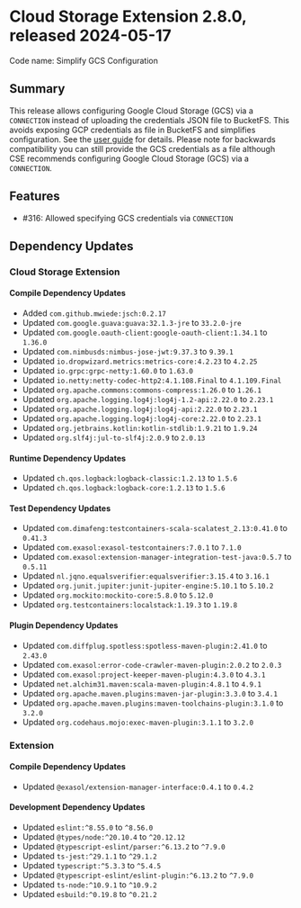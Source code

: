 # Cloud Storage Extension 2.8.0, released 2024-05-17

Code name: Simplify GCS Configuration

## Summary

This release allows configuring Google Cloud Storage (GCS) via a `CONNECTION` instead of uploading the credentials JSON file to BucketFS. This avoids exposing GCP credentials as file in BucketFS and simplifies configuration. See the [user guide](../user_guide/user_guide.md#configure-gcp-credentials) for details.
Please note for backwards compatibility you can still provide the GCS credentials as a file although CSE recommends configuring Google Cloud Storage (GCS) via a `CONNECTION`.

## Features

* #316: Allowed specifying GCS credentials via `CONNECTION`

## Dependency Updates

### Cloud Storage Extension

#### Compile Dependency Updates

* Added `com.github.mwiede:jsch:0.2.17`
* Updated `com.google.guava:guava:32.1.3-jre` to `33.2.0-jre`
* Updated `com.google.oauth-client:google-oauth-client:1.34.1` to `1.36.0`
* Updated `com.nimbusds:nimbus-jose-jwt:9.37.3` to `9.39.1`
* Updated `io.dropwizard.metrics:metrics-core:4.2.23` to `4.2.25`
* Updated `io.grpc:grpc-netty:1.60.0` to `1.63.0`
* Updated `io.netty:netty-codec-http2:4.1.108.Final` to `4.1.109.Final`
* Updated `org.apache.commons:commons-compress:1.26.0` to `1.26.1`
* Updated `org.apache.logging.log4j:log4j-1.2-api:2.22.0` to `2.23.1`
* Updated `org.apache.logging.log4j:log4j-api:2.22.0` to `2.23.1`
* Updated `org.apache.logging.log4j:log4j-core:2.22.0` to `2.23.1`
* Updated `org.jetbrains.kotlin:kotlin-stdlib:1.9.21` to `1.9.24`
* Updated `org.slf4j:jul-to-slf4j:2.0.9` to `2.0.13`

#### Runtime Dependency Updates

* Updated `ch.qos.logback:logback-classic:1.2.13` to `1.5.6`
* Updated `ch.qos.logback:logback-core:1.2.13` to `1.5.6`

#### Test Dependency Updates

* Updated `com.dimafeng:testcontainers-scala-scalatest_2.13:0.41.0` to `0.41.3`
* Updated `com.exasol:exasol-testcontainers:7.0.1` to `7.1.0`
* Updated `com.exasol:extension-manager-integration-test-java:0.5.7` to `0.5.11`
* Updated `nl.jqno.equalsverifier:equalsverifier:3.15.4` to `3.16.1`
* Updated `org.junit.jupiter:junit-jupiter-engine:5.10.1` to `5.10.2`
* Updated `org.mockito:mockito-core:5.8.0` to `5.12.0`
* Updated `org.testcontainers:localstack:1.19.3` to `1.19.8`

#### Plugin Dependency Updates

* Updated `com.diffplug.spotless:spotless-maven-plugin:2.41.0` to `2.43.0`
* Updated `com.exasol:error-code-crawler-maven-plugin:2.0.2` to `2.0.3`
* Updated `com.exasol:project-keeper-maven-plugin:4.3.0` to `4.3.1`
* Updated `net.alchim31.maven:scala-maven-plugin:4.8.1` to `4.9.1`
* Updated `org.apache.maven.plugins:maven-jar-plugin:3.3.0` to `3.4.1`
* Updated `org.apache.maven.plugins:maven-toolchains-plugin:3.1.0` to `3.2.0`
* Updated `org.codehaus.mojo:exec-maven-plugin:3.1.1` to `3.2.0`

### Extension

#### Compile Dependency Updates

* Updated `@exasol/extension-manager-interface:0.4.1` to `0.4.2`

#### Development Dependency Updates

* Updated `eslint:^8.55.0` to `^8.56.0`
* Updated `@types/node:^20.10.4` to `^20.12.12`
* Updated `@typescript-eslint/parser:^6.13.2` to `^7.9.0`
* Updated `ts-jest:^29.1.1` to `^29.1.2`
* Updated `typescript:^5.3.3` to `^5.4.5`
* Updated `@typescript-eslint/eslint-plugin:^6.13.2` to `^7.9.0`
* Updated `ts-node:^10.9.1` to `^10.9.2`
* Updated `esbuild:^0.19.8` to `^0.21.2`

